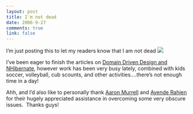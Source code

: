```yaml
--- 
layout: post
title: I'm not dead
date: 2006-9-27
comments: true
link: false
---
```

<p>I&rsquo;m just posting this to let my readers know that I am not dead <img src="/images/smile1_______________________.gif"   /></p><p>I&rsquo;ve been eager to finish the articles on <a title="A Journey with Domain Driven Design and NHibernate - Part 1" href="http://www.flux88.com/2006/07/05/A+Journey+With+NHibernate++Part+1.aspx">Domain Driven Design and NHibernate</a>, however work has been very busy lately, combined with kids soccer, volleyball, cub scounts, and other activities&hellip;.there&rsquo;s not enough time in a day!</p><p>Ahh, and I&rsquo;d also like to personally thank <a title="Aaron Murrell's blog" href="http://blogs.sarkhouston.com/amurrell" target="_blank">Aaron Murrell</a> and <a title="Ayende Rahien's blog" href="http://www.ayende.com/blog" target="_blank">Ayende Rahien</a> for their hugely appreciated assistance in overcoming some very obscure issues.&nbsp; Thanks guys!</p>
